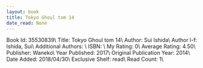 ```yaml
---
layout: book
title: Tokyo Ghoul tom 14
date_read: None
---
```


Book Id: 35530839\ 
Title: Tokyo Ghoul tom 14\ 
Author: Sui Ishida\ 
Author l-f: Ishida, Sui\ 
Additional Authors: \ 
ISBN: \ 
My Rating: 0\ 
Average Rating: 4.50\ 
Publisher: Waneko\ 
Year Published: 2017\ 
Original Publication Year: 2014\ 
Date Added: 2018/04/30\ 
Exclusive Shelf: read\ 
Read Count: 1\ 

